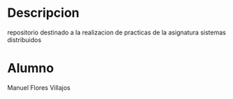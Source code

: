 # Descripcion 

repositorio destinado a la realizacion de practicas de la asignatura sistemas distribuidos 

# Alumno 

Manuel Flores Villajos
